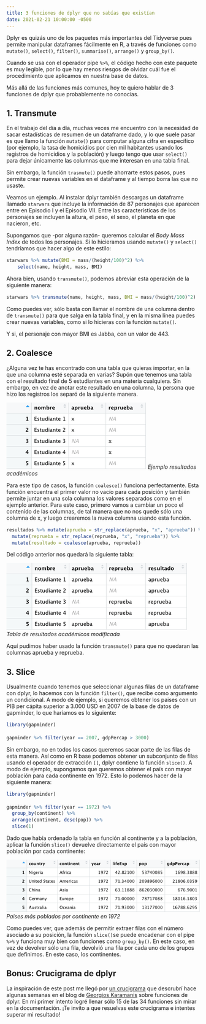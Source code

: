 ```yaml
---
title: 3 funciones de dplyr que no sabías que existían
date: 2021-02-21 10:00:00 -0500
---
```


Dplyr es quizás uno de los paquetes más importantes del Tidyverse pues permite manipular dataframes fácilmente en R, a través de funciones como `mutate()`, `select()`, `filter()`, `summarise()`, `arrange()` y `group_by()`. 

Cuando se usa con el operador pipe `%>%`, el código hecho con este paquete es muy legible, por lo que hay menos riesgos de olvidar cuál fue el procedimiento que aplicamos en nuestra base de datos. 

Más allá de las funciones más comunes, hoy te quiero hablar de 3 funciones de dplyr que probablemente no conocías.

## 1. Transmute

En el trabajo del día a día, muchas veces me encuentro con la necesidad de sacar estadísticas de resumen de un dataframe dado, y lo que suele pasar es que llamo la función `mutate()` para computar alguna cifra en específico (por ejemplo, la tasa de homicidios por cien mil habitantes usando los registros de homicidios y la población) y luego tengo que usar `select()` para dejar únicamente las columnas que me interesan en una tabla final. 

Sin embargo, la función `trasmute()` puede ahorrarte estos pasos, pues permite crear nuevas variables en el dataframe y al tiempo borra las que no usaste.

Veamos un ejemplo. Al instalar dplyr también descargas un dataframe llamado `starwars` que incluye la información de 87 personajes que aparecen entre en Episodio I y el Episodio VII. Entre las características de los personajes se incluyen la altura, el peso, el sexo, el planeta en que nacieron, etc.

Supongamos que -por alguna razón- queremos calcular el *Body Mass Index* de todos los personajes. Si lo hicieramos usando `mutate()` y `select()` tendríamos que hacer algo de este estilo:

```r
starwars %>% mutate(BMI = mass/(height/100)^2) %>%
    select(name, height, mass, BMI)
```

Ahora bien, usando `transmute()`, podemos abreviar esta operación de la siguiente manera:

```r
starwars %>% transmute(name, height, mass, BMI = mass/(height/100)^2)
```

Como puedes ver, sólo basta con llamar el nombre de una columna dentro de `transmute()` para que salga en la tabla final, y en la misma línea puedes crear nuevas variables, como si lo hicieras con la función `mutate()`.

Y si, el personaje con mayor BMI es Jabba, con un valor de 443.

## 2. Coalesce

¿Alguna vez te has encontrado con una tabla que quieras importar, en la que una columna esté separada en varias? Supón que tenemos una tabla con el resultado final de 5 estudiantes en una materia cualquiera. Sin embargo, en vez de anotar este resultado en una columna, la persona que hizo los registros los separó de la siguiente manera.

![Ejemplo resultados académicos](tabla1_resultados.png)
*Ejemplo resultados académicos*

Para este tipo de casos, la función `coalesce()` funciona perfectamente. Esta función encuentra el primer valor no vacío para cada posición y también permite juntar en una sola columna los valores separados como en el ejemplo anterior. Para este caso, primero vamos a cambiar un poco el contenido de las columnas, de tal manera que no nos quede sólo una columna de x, y luego crearemos la nueva columna usando esta función.

```r
resultados %>% mutate(aprueba = str_replace(aprueba, "x", "aprueba")) %>%
  mutate(reprueba = str_replace(reprueba, "x", "reprueba")) %>%
  mutate(resultado = coalesce(aprueba, reprueba))
```

Del código anterior nos quedará la siguiente tabla:

![Tabla de resultados académicos modificada](tabla2_resultados.png)
*Tabla de resultados académicos modificada*

Aquí pudimos haber usado la función `transmute()` para que no quedaran las columnas aprueba y reprueba.

## 3. Slice

Usualmente cuando tenemos que seleccionar algunas filas de un dataframe con dplyr, lo hacemos con la función `filter()`, que recibe como argumento un condicional. A modo de ejemplo, si queremos obtener los paises con un PIB per cápita superior a 3.000 USD en 2007 de la base de datos de gapminder, lo que haríamos es lo siguiente:

```r
library(gapminder) 

gapminder %>% filter(year == 2007, gdpPercap > 3000)
```

Sin embargo, no en todos los casos queremos sacar parte de las filas de esta manera. Así como en R base podemos obtener un subconjunto de filas usando el operador de extracción `[]`, dplyr contiene la función `slice()`. A modo de ejemplo, supongamos que queremos obtener el país con mayor población para cada continente en 1972. Esto lo podemos hacer de la siguiente manera:

```r
library(gapminder) 

gapminder %>% filter(year == 1972) %>%
  group_by(continent) %>%
  arrange(continent, desc(pop)) %>%
  slice(1)
```

Dado que había ordenado la tabla en función al continente y a la población, aplicar la función `slice()` devuelve directamente el país con mayor población por cada continente:

![Paises más poblados por continente en 1972](tabla_poblacion.png)
*Paises más poblados por continente en 1972*

Como puedes ver, que además de permitir extraer filas con el número asociado a su posición, la función `slice()`se puede encadenar con el pipe `%>%` y funciona muy bien con funciones como `group_by()`. En este caso, en vez de devolver sólo una fila, devolvió una fila por cada uno de los grupos que definimos. En este caso, los continentes.

## Bonus: Crucigrama de dplyr

La inspiración de este post me llegó por [un crucigrama](https://karaman.is/blog/2020/12/dplyr-crossword/) que descrubrí hace algunas semanas en el blog de [Georgios Karamanis](https://twitter.com/camartinezbu/status/1335617034672017412) sobre funciones de dplyr. En mi primer intento logré llenar sólo 15 de las 34 funciones sin mirar en la documentación. ¡Te invito a que resuelvas este crucigrama e intentes superar mi resultado!

